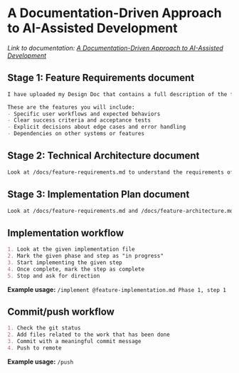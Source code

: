 # A Documentation-Driven Approach to AI-Assisted Development

_Link to documentation: [A Documentation-Driven Approach to AI-Assisted Development](https://docs.google.com/document/d/1mdeYFfLPCy2eI1Sn9hvlhegZwCqOF2lzmh0XYZQEonE/edit?tab=t.swegtyrmvltx)_

## Stage 1: Feature Requirements document

```md
I have uploaded my Design Doc that contains a full description of the feature I need to build. Ask me questions if there is anything that is unclear and then once you fully understand what we need to build, give me a concise description of the requirements in markdown format and save it to /docs/feature-requirements.md.

These are the features you will include:
- Specific user workflows and expected behaviors
- Clear success criteria and acceptance tests
- Explicit decisions about edge cases and error handling
- Dependencies on other systems or features
```

## Stage 2: Technical Architecture document

```md
Look at /docs/feature-requirements.md to understand the requirements of the feature we will be building and then examine the architecture of [point to a similar existing implementation in the codebase]. Consider the architectural decisions that need to be made to fully build this feature and then ask me questions when there is a choice to be made. Once we have a full understanding of the architectural needs for this feature, create a document /docs/feature-architecture.md that contains our decisions.
```

## Stage 3: Implementation Plan document

```md
Look at /docs/feature-requirements.md and /docs/feature-architecture.md and create a detailed step-by-step implementation plan we can use to fully build this feature. Each step should have a status field we can use to track our progress. Save this file as /docs/feature-implementation.md
```

## Implementation workflow

```md
1. Look at the given implementation file
2. Mark the given phase and step as "in progress"
3. Start implementing the given step
4. Once complete, mark the step as complete
5. Stop and ask for direction
```

**Example usage:** `/implement @feature-implementation.md Phase 1, step 1`

## Commit/push workflow

```md
1. Check the git status
2. Add files related to the work that has been done
3. Commit with a meaningful commit message
4. Push to remote
```

**Example usage:** `/push`
